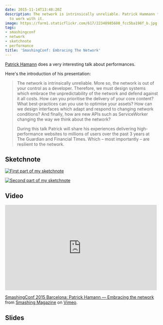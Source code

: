 ```yaml
---
date: 2015-11-14T13:48:20Z
description: The network is intrinsically unreliable. Patrick Hammann tell us how
  to work with it.
image: https://farm1.staticflickr.com/617/22340985680_fcc5ba198f_b.jpg
tags:
- smashingconf
- network
- sketchnote
- performance
title: 'SmashingConf: Embracing The Network'
---
```


[Patrick Hamann](https://twitter.com/patrickhamann) does a very interesting talk about performances.

Here's the introduction of his presentation:

> The network is intrinsically unreliable. More so, the network is out of your control as a developer. Therefore, we must design systems which embrace the unpredictability of the network and defend against it all costs. How can you prioritise the delivery of your core content? What best-practices can you use to optimise your assets? How can we design interfaces which adapt and respond to changing network conditions? And finally, how are new APIs such as ServiceWorker changing the way we think about the network?
>
> During this talk Patrick will share his experiences delivering high-performance websites to millions of users over the past 3 years at The Guardian and Financial Times. Which – most importantly – are resilient to the network.

## Sketchnote

[![First part of my sketchnote](https://farm6.staticflickr.com/5804/22589339438_8dced41918_b.jpg)](https://flic.kr/p/Aq9gBC)

[![Second part of my sketchnote](https://farm6.staticflickr.com/5775/22994223162_144e226cde_b.jpg)](https://flic.kr/p/B2Vpru)


## Video

<iframe src="https://player.vimeo.com/video/145328373?title=0&byline=0&portrait=0" width="500" height="281" frameborder="0" webkitallowfullscreen mozallowfullscreen allowfullscreen></iframe> <p><a href="https://vimeo.com/145328373">SmashingConf 2015 Barcelona: Patrick Hamann &mdash; Embracing the network</a> from <a href="https://vimeo.com/smashingmagazine">Smashing Magazine</a> on <a href="https://vimeo.com">Vimeo</a>.</p>

## Slides

<script async class="speakerdeck-embed" data-id="759796a11ad842348de4c71cbfd063d6" data-ratio="1.77777777777778" src="//speakerdeck.com/assets/embed.js"></script>
